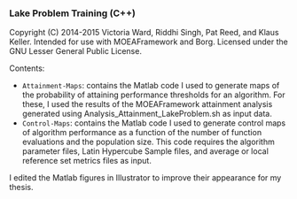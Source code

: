### Lake Problem Training (C++)

Copyright (C) 2014-2015 Victoria Ward, Riddhi Singh, Pat Reed, and Klaus Keller. Intended for use with MOEAFramework and Borg. Licensed under the GNU Lesser General Public License.

Contents: 
* `Attainment-Maps`: contains the Matlab code I used to generate maps of the probability of attaining performance thresholds for an algorithm.  For these, I used the results of the MOEAFramework attainment analysis generated using Analysis_Attainment_LakeProblem.sh as input data.  
* `Control-Maps`: contains the Matlab code I used to generate control maps of algorithm performance as a function of the number of function evaluations and the population size.  This code requires the algorithm parameter files, Latin Hypercube Sample files, and average or local reference set metrics files as input.

I edited the Matlab figures in Illustrator to improve their appearance for my thesis. 